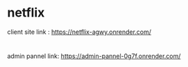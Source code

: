 # netflix

client site link : https://netflix-agwy.onrender.com/
#
admin pannel link: https://admin-pannel-0g7f.onrender.com/
